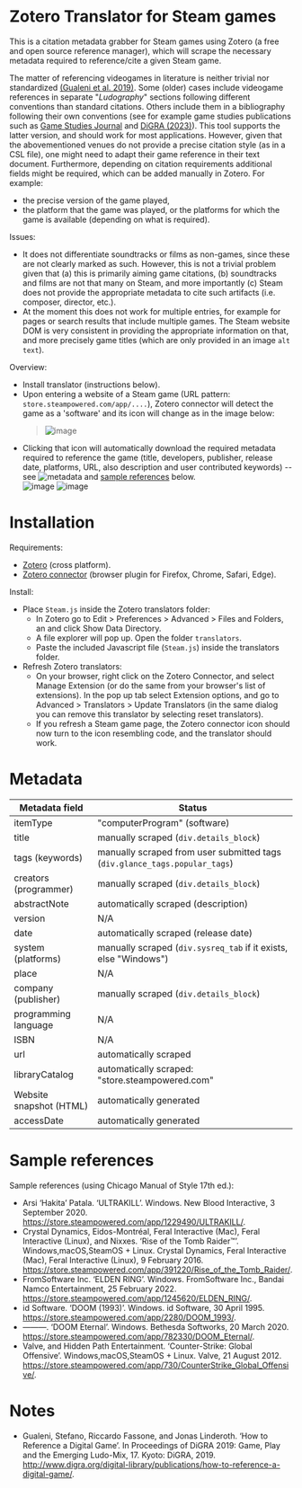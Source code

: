 # Zotero Translator for Steam games
This is a citation metadata grabber for Steam games using Zotero (a free and open source reference manager), which will scrape the necessary metadata required to reference/cite a given Steam game. 

The matter of referencing videogames in literature is neither trivial nor standardized  [(Gualeni et al. 2019)](#notes). Some (older) cases include videogame references in separate "*Ludography*" sections following different conventions than standard citations. Others include them in a bibliography following their own conventions (see for example game studies publications such as [Game Studies Journal](https://gamestudies.org/2301/submission_guidelines#GSCitation) and [DiGRA (2023)](http://www.digra.org/call-for-papers-digra-2023-international-conference/)). This tool supports the latter version, and should work for most applications. However, given that the abovementioned venues do not provide a precise citation style (as in a CSL file), one might need to adapt their game reference in their text document. 
Furthermore, depending on citation requirements additional fields might be required, which can be added manually in Zotero. For example: 
-  the precise version of the game played,
-  the platform that the game was played, or the platforms for which the game is available (depending on what is required). 

Issues: 
- It does not differentiate soundtracks or films as non-games, since these are not clearly marked as such. However, this is not a trivial problem given that (a) this is primarily aiming game citations, (b) soundtracks and films are not that many on Steam, and more importantly (c) Steam does not provide the appropriate metadata to cite such artifacts (i.e. composer, director, etc.). 
- At the moment this does not work for multiple entries, for example for pages or search results that include multiple games. The Steam website DOM is very consistent in providing the appropriate information on that, and more precisely game titles (which are only provided in an image `alt text`). 

Overview: 
- Install translator (instructions below). 
- Upon entering a website of a Steam game (URL pattern: `store.steampowered.com/app/....`), Zotero connector will detect the game as a 'software' and its icon will change as in the image below:
  > ![image](https://github.com/cmiltiadis/Steam-Zotero-translator/assets/12499359/a142c451-4557-482b-9786-34c01da0e7ba)
- Clicking that icon will automatically download the required metadata required to reference the game (title, developers, publisher, release date, platforms, URL, also description and user contributed keywords) -- see ![metadata](#metadata) and [sample references](#sample-references) below.  
  ![image](https://github.com/cmiltiadis/Steam-Zotero-translator/assets/12499359/397d0114-4a3a-4fd8-92eb-98d6434fc481)
  ![image](https://github.com/cmiltiadis/Steam-Zotero-translator/assets/12499359/8d03faab-5fce-4a8d-a5b6-b290fdac03ef)


# Installation 

Requirements: 
- [Zotero](https://www.zotero.org/) (cross platform). 
- [Zotero connector](https://www.zotero.org/download/connectors) (browser plugin for Firefox, Chrome, Safari, Edge). 

Install: 
- Place `Steam.js` inside the Zotero translators folder: 
  - In Zotero go to  Edit > Preferences > Advanced > Files and Folders, an and click Show Data Directory.
  - A file explorer will pop up. Open the folder `translators`. 
  - Paste the included Javascript file (`Steam.js`) inside the translators folder.
- Refresh Zotero translators:
  - On your browser, right click on the Zotero Connector, and select Manage Extension (or do the same from your browser's list of extensions). In the pop up tab select Extension options, and go to Advanced > Translators > Update Translators (in the same dialog you can remove this translator by selecting reset translators). 
  - If you refresh a Steam game page, the Zotero connector icon should now turn to the icon resembling code, and the translator should work. 

# Metadata 

| Metadata field | Status |
|-|-|
| itemType | "computerProgram" (software) | 
| title |  manually scraped (`div.details_block`)|
| tags (keywords) | manually scraped from user submitted tags (`div.glance_tags.popular_tags`)| 
| creators (programmer) | manually scraped (`div.details_block`) | 
| abstractNote | automatically scraped (description) | 
| version | N/A |
| date | automatically scraped (release date)|   
| system (platforms) |manually scraped (`div.sysreq_tab` if it exists, else "Windows") | 
| place | N/A|
| company (publisher) | manually scraped (`div.details_block`) | 
| programming language | N/A |
| ISBN | N/A |
| url |automatically scraped |
| libraryCatalog | automatically scraped: "store.steampowered.com" | 
| Website snapshot (HTML) |automatically generated | 
| accessDate |automatically generated |

# Sample references 

Sample references (using Chicago Manual of Style 17th ed.): 
- Arsi ‘Hakita’ Patala. ‘ULTRAKILL’. Windows. New Blood Interactive, 3 September 2020. https://store.steampowered.com/app/1229490/ULTRAKILL/.
- Crystal Dynamics, Eidos-Montréal, Feral Interactive (Mac), Feral Interactive (Linux), and Nixxes. ‘Rise of the Tomb Raider™’. Windows,macOS,SteamOS + Linux. Crystal Dynamics, Feral Interactive (Mac), Feral Interactive (Linux), 9 February 2016. https://store.steampowered.com/app/391220/Rise_of_the_Tomb_Raider/.
- FromSoftware Inc. ‘ELDEN RING’. Windows. FromSoftware Inc., Bandai Namco Entertainment, 25 February 2022. https://store.steampowered.com/app/1245620/ELDEN_RING/.
- id Software. ‘DOOM (1993)’. Windows. id Software, 30 April 1995. https://store.steampowered.com/app/2280/DOOM_1993/.
- ———. ‘DOOM Eternal’. Windows. Bethesda Softworks, 20 March 2020. https://store.steampowered.com/app/782330/DOOM_Eternal/.
- Valve, and Hidden Path Entertainment. ‘Counter-Strike: Global Offensive’. Windows,macOS,SteamOS + Linux. Valve, 21 August 2012. https://store.steampowered.com/app/730/CounterStrike_Global_Offensive/.

# Notes 
- Gualeni, Stefano, Riccardo Fassone, and Jonas Linderoth. ‘How to Reference a Digital Game’. In Proceedings of DiGRA 2019: Game, Play and the Emerging Ludo-Mix, 17. Kyoto: DiGRA, 2019. http://www.digra.org/digital-library/publications/how-to-reference-a-digital-game/.



